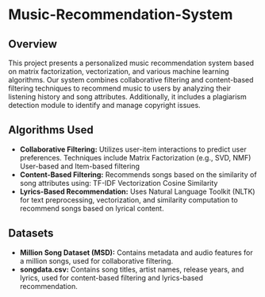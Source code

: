 # Music-Recommendation-System


## Overview
This project presents a personalized music recommendation system based on matrix factorization, vectorization, and various machine learning algorithms. Our system combines collaborative filtering and content-based filtering techniques to recommend music to users by analyzing their listening history and song attributes. Additionally, it includes a plagiarism detection module to identify and manage copyright issues.

## Algorithms Used
- **Collaborative Filtering:** Utilizes user-item interactions to predict user preferences. Techniques include
Matrix Factorization (e.g., SVD, NMF)
User-based and Item-based filtering
- **Content-Based Filtering:** Recommends songs based on the similarity of song attributes using:
TF-IDF Vectorization
Cosine Similarity
- **Lyrics-Based Recommendation:** Uses Natural Language Toolkit (NLTK) for text preprocessing, vectorization, and similarity computation to recommend songs based on lyrical content.
## Datasets
- **Million Song Dataset (MSD):** Contains metadata and audio features for a million songs, used for collaborative filtering.
- **songdata.csv:** Contains song titles, artist names, release years, and lyrics, used for content-based filtering and lyrics-based recommendation.
